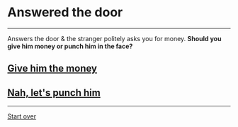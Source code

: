 # Answered the door
---
Answers the door & the stranger politely asks you for money.
  **Should you give him money or punch him in the face?**

## [Give him the money](money.md)
## [Nah, let's punch him](punch.md)

---
[Start over](../home.md)